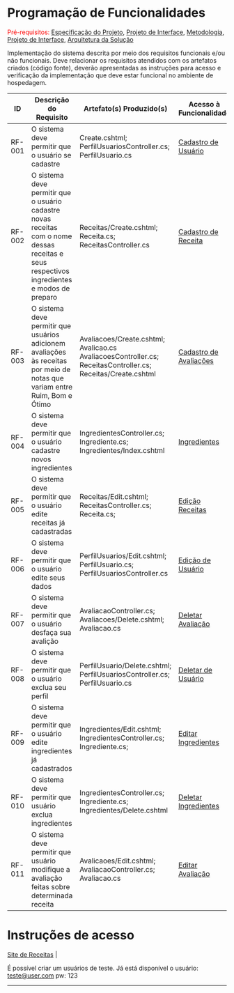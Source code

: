 # Programação de Funcionalidades

<span style="color:red">Pré-requisitos: <a href="2-Especificação do Projeto.md"> Especificação do Projeto</a></span>, <a href="3-Projeto de Interface.md"> Projeto de Interface</a>, <a href="4-Metodologia.md"> Metodologia</a>, <a href="3-Projeto de Interface.md"> Projeto de Interface</a>, <a href="5-Arquitetura da Solução.md"> Arquitetura da Solução</a>

Implementação do sistema descrita por meio dos requisitos funcionais e/ou não funcionais. Deve relacionar os requisitos atendidos com os artefatos criados (código fonte), deverão apresentadas as instruções para acesso e verificação da implementação que deve estar funcional no ambiente de hospedagem.



|ID    | Descrição do Requisito  | Artefato(s) Produzido(s) | Acesso à Funcionalidade |
|------|-----------------------------------------|----|---|
|RF-001| O sistema deve permitir que o usuário se cadastre |  Create.cshtml; PerfilUsuariosController.cs; PerfilUsuario.cs | [Cadastro de Usuário](https://sitereceitasadse2.azurewebsites.net/PerfilUsuarios/Create)  |  
|RF-002| O sistema deve permitir que o usuário cadastre novas receitas com o nome dessas receitas e seus respectivos ingredientes e modos de preparo |  Receitas/Create.cshtml; Receita.cs; ReceitasController.cs   | [Cadastro de Receita](https://sitereceitasadse2.azurewebsites.net/Receitas/Create)  |  
|RF-003| O sistema deve permitir que usuários adicionem avaliações às receitas por meio de notas que variam entre Ruim, Bom e Ótimo |  Avaliacoes/Create.cshtml; Avalicao.cs AvaliacoesController.cs; ReceitasController.cs; Receitas/Create.cshtml | [Cadastro de Avaliações](https://sitereceitasadse2.azurewebsites.net/Avaliacoes/Create)  |  
|RF-004| O sistema deve permitir que o usuário cadastre novos ingredientes | IngredientesController.cs; Ingrediente.cs;  Ingredientes/Index.cshtml | [Ingredientes](https://sitereceitasadse2.azurewebsites.net/Ingredientes/Create)  |  
|RF-005| O sistema deve permitir que o usuário edite receitas já cadastradas | Receitas/Edit.cshtml; ReceitasController.cs; Receita.cs;  | [Edição Receitas](https://sitereceitasadse2.azurewebsites.net/Receitas)  |  
|RF-006| O sistema deve permitir que o usuário edite seus dados | PerfilUsuarios/Edit.cshtml; PerfilUsuario.cs; PerfilUsuariosController.cs | [Edição de Usuário](https://sitereceitasadse2.azurewebsites.net/PerfilUsuarios)  |  
|RF-007| O sistema deve permitir que o usuário desfaça sua avalição |  AvaliacaoController.cs; Avaliacoes/Delete.cshtml; Avaliacao.cs  | [Deletar Avaliação](https://sitereceitasadse2.azurewebsites.net/Avaliacoes)  |  
|RF-008| O sistema deve permitir que o usuário exclua seu perfil |  PerfilUsuario/Delete.cshtml; PerfilUsuariosController.cs; PerfilUsuario.cs | [Deletar de Usuário](https://sitereceitasadse2.azurewebsites.net/PerfilUsuarios)  |  
|RF-009| O sistema deve permitir que o usuário edite ingredientes já cadastrados |  Ingredientes/Edit.cshtml; IngredientesController.cs; Ingrediente.cs;   | [Editar Ingredientes](https://sitereceitasadse2.azurewebsites.net/Ingredientes)  |  
|RF-010| O sistema deve permitir que usuário exclua ingredientes |  IngredientesController.cs; Ingrediente.cs; Ingredientes/Delete.cshtml | [Deletar Ingredientes](https://sitereceitasadse2.azurewebsites.net/Ingredientes)  |  
|RF-011| O sistema deve permitir que usuário modifique a avaliação feitas sobre determinada receita |  Avalicaoes/Edit.cshtml;  AvaliacaoController.cs; Avaliacao.cs | [Editar Avaliação](https://sitereceitasadse2.azurewebsites.net/Avaliacoes)  |  


# Instruções de acesso

[Site de Receitas](https://sitereceitasadse2.azurewebsites.net/)  |  

É possível criar um usuários de teste. Já está disponível o usuário: teste@user.com pw: 123

---
<!--
> **Links Úteis**:
>
> - [Trabalhando com HTML5 Local Storage e JSON](https://www.devmedia.com.br/trabalhando-com-html5-local-storage-e-json/29045)
> - [JSON Tutorial](https://www.w3resource.com/JSON)
> - [JSON Data Set Sample](https://opensource.adobe.com/Spry/samples/data_region/JSONDataSetSample.html)
> - [JSON - Introduction (W3Schools)](https://www.w3schools.com/js/js_json_intro.asp)
> - [JSON Tutorial (TutorialsPoint)](https://www.tutorialspoint.com/json/index.htm)
->
